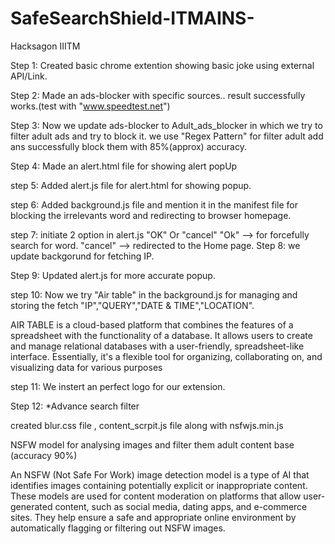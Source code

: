 # SafeSearchShield-ITMAINS-
Hacksagon IIITM


Step 1: Created  basic chrome extention showing basic joke using external API/Link.

Step 2: Made an ads-blocker with specific sources..
        result successfully works.(test with "www.speedtest.net")

Step 3: 
        Now we update ads-blocker to Adult_ads_blocker in which we try to filter adult ads and try to block it.
        we use "Regex Pattern" for filter adult add ans successfully block them with 85%(approx) accuracy.

Step 4:
        Made an alert.html file for showing alert popUp


step 5: Added alert.js file for alert.html for showing popup.

step 6: Added background.js file and mention it in the manifest file for blocking the irrelevants word and redirecting to browser homepage.

step 7: initiate 2 option in alert.js "OK" Or "cancel" 
                "Ok" --> for forcefully search for word.
                "cancel" --> redirected to the Home page.
Step 8: we update backgorund for fetching IP.

Step 9: Updated alert.js for more accurate popup.

step 10:
        Now we try "Air table" in the background.js for managing and storing the  fetch "IP","QUERY","DATE & TIME","LOCATION". 
        

AIR TABLE is a cloud-based platform that combines the features of a spreadsheet with the functionality of a database. It allows users to create and manage relational databases with a user-friendly, spreadsheet-like interface. Essentially, it's a flexible tool for organizing, collaborating on, and visualizing data for various purposes

step 11: We instert an perfect logo for our extension.

Step 12: 
*Advance search filter

created blur.css file , content_scrpit.js file along with nsfwjs.min.js

NSFW model for analysing images and filter them adult content base (accuracy 90%)

An NSFW (Not Safe For Work) image detection model is a type of AI that identifies images containing potentially explicit or inappropriate content. These models are used for content moderation on platforms that allow user-generated content, such as social media, dating apps, and e-commerce sites. They help ensure a safe and appropriate online environment by automatically flagging or filtering out NSFW images.



